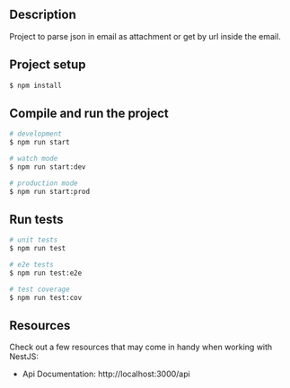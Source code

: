 ## Description

Project to parse json in email as attachment or get by url inside the email.

## Project setup

```bash
$ npm install
```

## Compile and run the project

```bash
# development
$ npm run start

# watch mode
$ npm run start:dev

# production mode
$ npm run start:prod
```

## Run tests

```bash
# unit tests
$ npm run test

# e2e tests
$ npm run test:e2e

# test coverage
$ npm run test:cov
```
## Resources

Check out a few resources that may come in handy when working with NestJS:
- Api Documentation: http://localhost:3000/api

